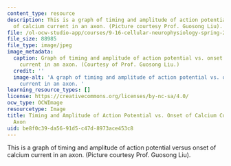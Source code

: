 ```yaml
---
content_type: resource
description: This is a graph of timing and amplitude of action potential versus onset
  of calcium current in an axon. (Picture courtesy Prof. Guosong Liu).
file: /ol-ocw-studio-app/courses/9-16-cellular-neurophysiology-spring-2002/be8f0c39da5691d5c47d8973ace453c8_9-16s02.jpg
file_size: 88985
file_type: image/jpeg
image_metadata:
  caption: Graph of timing and amplitude of action potential vs. onset of calcium
    current in an axon. (Courtesy of Prof. Guosong Liu.)
  credit: ''
  image-alt: 'A graph of timing and amplitude of action potential vs. onset of calcium
    current in an axon. '
learning_resource_types: []
license: https://creativecommons.org/licenses/by-nc-sa/4.0/
ocw_type: OCWImage
resourcetype: Image
title: Timing and Amplitude of Action Potential vs. Onset of Calcium Current in an
  Axon
uid: be8f0c39-da56-91d5-c47d-8973ace453c8
---
```

This is a graph of timing and amplitude of action potential versus onset of calcium current in an axon. (Picture courtesy Prof. Guosong Liu).